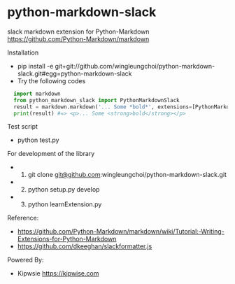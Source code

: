 # python-markdown-slack
slack markdown extension for Python-Markdown https://github.com/Python-Markdown/markdown

Installation
- pip install -e git+git://github.com/wingleungchoi/python-markdown-slack.git#egg=python-markdown-slack
- Try the following codes
```python
  import markdown
  from python_markdown_slack import PythonMarkdownSlack
  result = markdown.markdown('... Some *bold*', extensions=[PythonMarkdownSlack()])
  print(result) #=> <p>... Some <strong>bold</strong></p>
```

Test script
- python test.py

For development of the library
- 1. git clone git@github.com:wingleungchoi/python-markdown-slack.git
- 2. python setup.py develop
- 3. python learnExtension.py

Reference: 
- https://github.com/Python-Markdown/markdown/wiki/Tutorial:-Writing-Extensions-for-Python-Markdown
- https://github.com/dkeeghan/slackformatter.js

Powered By:
-  Kipwsie <https://kipwise.com>
